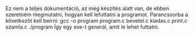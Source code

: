 Ez nem a teljes dokumentáció, az még készítés alatt van, de ebben szeretném megmutatni, hogyan kell lefuttatni a programot. 
Parancssorba a következőt kell beírni:  gcc -o program program.c bevetel.c kiadas.c print.c szamla.c ./program
Így egy exe-t generál, amit le lehet futtatni.
